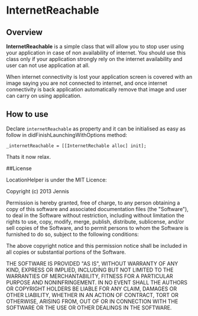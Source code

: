 InternetReachable
=================

## Overview
**InternetReachable** is a simple class that will allow you to stop user using your application in case of non availability of internet. You should use this class only if your application strongly rely on the internet availability and user can not use application at all.

When internet connectivity is lost your application screen is covered with an image saying you are not connected to internet, and once internet connectivity is back application automatically remove that image and user can carry on using application.

## How to use
Declare `internetReachable` as property and it can be initialised as easy as follow in didFinishLaunchingWithOptions method:

    _internetReachable = [[InternetRechable alloc] init];

Thats it now relax.

##License

LocationHelper is under the MIT Licence:

Copyright (c) 2013 Jennis

Permission is hereby granted, free of charge, to any person obtaining a copy
of this software and associated documentation files (the "Software"), to deal
in the Software without restriction, including without limitation the rights
to use, copy, modify, merge, publish, distribute, sublicense, and/or sell
copies of the Software, and to permit persons to whom the Software is
furnished to do so, subject to the following conditions:

The above copyright notice and this permission notice shall be included in
all copies or substantial portions of the Software.

THE SOFTWARE IS PROVIDED "AS IS", WITHOUT WARRANTY OF ANY KIND, EXPRESS OR
IMPLIED, INCLUDING BUT NOT LIMITED TO THE WARRANTIES OF MERCHANTABILITY,
FITNESS FOR A PARTICULAR PURPOSE AND NONINFRINGEMENT. IN NO EVENT SHALL THE
AUTHORS OR COPYRIGHT HOLDERS BE LIABLE FOR ANY CLAIM, DAMAGES OR OTHER
LIABILITY, WHETHER IN AN ACTION OF CONTRACT, TORT OR OTHERWISE, ARISING FROM,
OUT OF OR IN CONNECTION WITH THE SOFTWARE OR THE USE OR OTHER DEALINGS IN
THE SOFTWARE.

